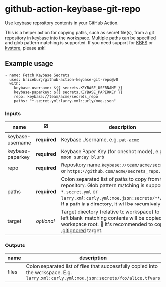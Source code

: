 # github-action-keybase-git-repo
Use keybase repository contents in your GitHub Action.

This is a helper action for copying paths, such as secret file(s), from a git repository in keybase into the workspace. Multiple paths can be specified and glob pattern matching is supported. If you need support for [KBFS](https://book.keybase.io/docs/files) or [kvstore](https://pkg.go.dev/github.com/keybase/client/go/kvstore), please ask!


## Example usage

```
- name: Fetch Keybase Secrets
  uses: briceburg/github-action-keybase-git-repo@v0
  with:
    keybase-username: ${{ secrets.KEYBASE_USERNAME }}
    keybase-paperkey: ${{ secrets.KEYBASE_PAPERKEY }}
    repo: keybase://team/acme/secrets_repo
    paths: "*.secret.yml:larry.xml:curly/moe.json"
```

### Inputs

name | :ballot_box_with_check: | description
--- | --- | ---
keybase-username | **required** | Keybase Username, e.g. `pat-acme`
keybase-paperkey | **required** | Keybase Paper Key (for oneshot mode), e.g. `full moon sunday blurb`
repo | **required** | Repository name.`keybase://team/acme/secrets_repo` or `https://github.com/acme/secrets_repo.git`
paths | **required** | Colon separated list of paths to copy from the repository. Glob pattern matching is supported. E.g. `*.secret.yml` or `larry.xml:curly.yml:moe.json:secrets/**/*.tfvars`. If a path is a directory, it will be recursively copied.
target | _optional_ | Target directory (relative to workspace) to copy to. If left blank, matching contents will be copied to the workspace root. :thought_balloon: It's recommended to copy into a [.gitignored](https://git-scm.com/docs/gitignore) target.

### Outputs

name | description
--- | ---
files | Colon separated list of files that successfully copied into the workspace. E.g. `larry.xml:curly.yml:moe.json:secrets/foo/alice.tfvars`
